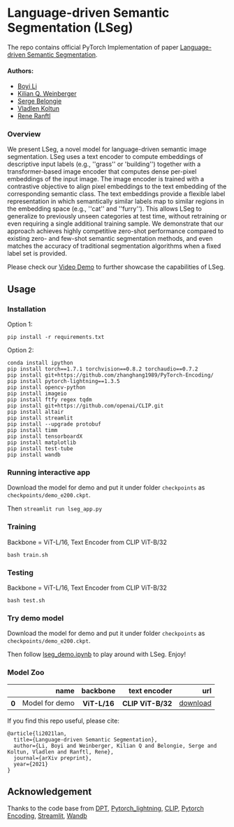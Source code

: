 # Language-driven Semantic Segmentation (LSeg)
The repo contains official PyTorch Implementation of paper [Language-driven Semantic Segmentation](). 

#### Authors: 
* [Boyi Li](https://sites.google.com/site/boyilics/home)
* [Kilian Q. Weinberger](http://kilian.cs.cornell.edu/index.html)
* [Serge Belongie](https://scholar.google.com/citations?user=ORr4XJYAAAAJ&hl=zh-CN)
* [Vladlen Koltun](http://vladlen.info/)
* [Rene Ranftl](https://scholar.google.at/citations?user=cwKg158AAAAJ&hl=de)


### Overview


We present LSeg, a novel model for language-driven semantic image segmentation. LSeg uses a text encoder to compute embeddings of descriptive input labels (e.g., ''grass'' or 'building'') together with a transformer-based image encoder that computes dense per-pixel embeddings of the input image. The image encoder is trained with a contrastive objective to align pixel embeddings to the text embedding of the corresponding semantic class. The text embeddings provide a flexible label representation in which semantically similar labels map to similar regions in the embedding space (e.g., ''cat'' and ''furry''). This allows LSeg to generalize to previously unseen categories at test time, without retraining or even requiring a single additional training sample. We demonstrate that our approach achieves highly competitive zero-shot performance compared to existing zero- and few-shot semantic segmentation methods, and even matches the accuracy of traditional segmentation algorithms when a fixed label set is provided. 

Please check our [Video Demo]() to further showcase the capabilities of LSeg.

## Usage
### Installation
Option 1: 

``` pip install -r requirements.txt ```

Option 2: 
```
conda install ipython
pip install torch==1.7.1 torchvision==0.8.2 torchaudio==0.7.2
pip install git+https://github.com/zhanghang1989/PyTorch-Encoding/
pip install pytorch-lightning==1.3.5
pip install opencv-python
pip install imageio
pip install ftfy regex tqdm
pip install git+https://github.com/openai/CLIP.git
pip install altair
pip install streamlit
pip install --upgrade protobuf
pip install timm
pip install tensorboardX
pip install matplotlib
pip install test-tube
pip install wandb
```

### Running interactive app
Download the model for demo and put it under folder `checkpoints` as `checkpoints/demo_e200.ckpt`. 

Then ``` streamlit run lseg_app.py ```

### Training
Backbone = ViT-L/16, Text Encoder from CLIP ViT-B/32

``` bash train.sh ```

### Testing
Backbone = ViT-L/16, Text Encoder from CLIP ViT-B/32

``` bash test.sh ```


### Try demo model
Download the model for demo and put it under folder `checkpoints` as `checkpoints/demo_e200.ckpt`. 

Then follow [lseg_demo.ipynb](https://github.com/isl-org/lang-seg/blob/main/lseg_demo.ipynb) to play around with LSeg. Enjoy!

### Model Zoo
<table>
  <thead>
    <tr style="text-align: right;">
       <th></th>
      <th>name</th>
      <th>backbone</th>
      <th>text encoder</th>
      <th>url</th>
    </tr>
  </thead>
  <tbody>
    <tr>
       <th>0</th>
       <td>Model for demo</td>
      <th>ViT-L/16</th>
      <th>CLIP ViT-B/32</th>
      <td><a href="https://drive.google.com/file/d/1ayk6NXURI_vIPlym16f_RG3ffxBWHxvb/view?usp=sharing">download</a></td>
    </tr>
  </tbody>
</table>

If you find this repo useful, please cite:
```
@article{li2021lan,
  title={Language-driven Semantic Segmentation},
  author={Li, Boyi and Weinberger, Kilian Q and Belongie, Serge and Koltun, Vladlen and Ranftl, Rene},
  journal={arXiv preprint},
  year={2021}
}
```

## Acknowledgement
Thanks to the code base from [DPT](https://github.com/isl-org/DPT), [Pytorch_lightning](https://github.com/PyTorchLightning/pytorch-lightning), [CLIP](https://github.com/openai/CLIP), [Pytorch Encoding](https://github.com/zhanghang1989/PyTorch-Encoding), [Streamlit](https://streamlit.io/), [Wandb](https://wandb.ai/site)

